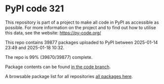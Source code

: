 # PyPI code 321

This repository is part of a project to make all code in PyPI as accessible as possible. For more information 
on the project and to find out how to utilise this data, see the website: https://py-code.org/

This repo contains 39877 packages uploaded to PyPI between 
2025-01-14 23:49 and 2025-01-18 10:32.

The repo is 99% (39870/39877) complete.

Package contents can be found [in the code branch](https://github.com/pypi-data/pypi-mirror-321/tree/code/packages).

A browsable package list for all repositories [all packages here](https://py-code.org/repositories/pypi-mirror-321).


